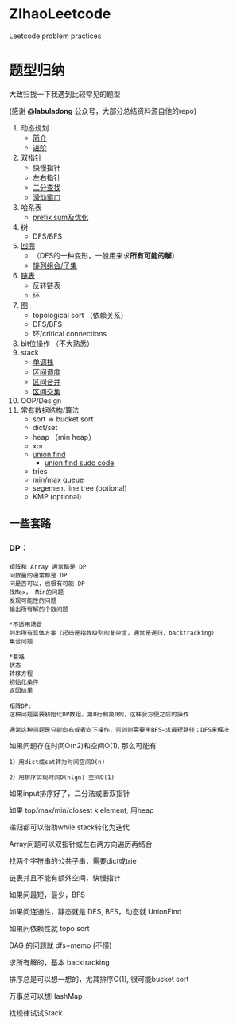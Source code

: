 # ZIhaoLeetcode
Leetcode problem practices
# 题型归纳
大致归拢一下我遇到比较常见的题型 

(感谢 **@labuladong** 公众号，大部分总结资料源自他的repo)
1. 动态规划
    * [简介](https://github.com/labuladong/fucking-algorithm/blob/master/%E5%8A%A8%E6%80%81%E8%A7%84%E5%88%92%E7%B3%BB%E5%88%97/%E5%8A%A8%E6%80%81%E8%A7%84%E5%88%92%E8%AF%A6%E8%A7%A3%E8%BF%9B%E9%98%B6.md)
    * [进阶](https://github.com/labuladong/fucking-algorithm/blob/master/%E5%8A%A8%E6%80%81%E8%A7%84%E5%88%92%E7%B3%BB%E5%88%97/%E5%8A%A8%E6%80%81%E8%A7%84%E5%88%92%E8%AF%A6%E8%A7%A3%E8%BF%9B%E9%98%B6.md)
2. [双指针](https://github.com/labuladong/fucking-algorithm/blob/master/%E7%AE%97%E6%B3%95%E6%80%9D%E7%BB%B4%E7%B3%BB%E5%88%97/%E5%8F%8C%E6%8C%87%E9%92%88%E6%8A%80%E5%B7%A7.md)
    * 快慢指针
    * 左右指针
    * [二分查找](https://github.com/labuladong/fucking-algorithm/blob/master/%E7%AE%97%E6%B3%95%E6%80%9D%E7%BB%B4%E7%B3%BB%E5%88%97/%E4%BA%8C%E5%88%86%E6%9F%A5%E6%89%BE%E8%AF%A6%E8%A7%A3.md)
    * [滑动窗口](https://github.com/labuladong/fucking-algorithm/blob/master/%E7%AE%97%E6%B3%95%E6%80%9D%E7%BB%B4%E7%B3%BB%E5%88%97/%E6%BB%91%E5%8A%A8%E7%AA%97%E5%8F%A3%E6%8A%80%E5%B7%A7.md)
3. 哈系表
    * [prefix sum及优化](https://github.com/labuladong/fucking-algorithm/blob/master/%E7%AE%97%E6%B3%95%E6%80%9D%E7%BB%B4%E7%B3%BB%E5%88%97/%E5%89%8D%E7%BC%80%E5%92%8C%E6%8A%80%E5%B7%A7.md)
4. 树
    * DFS/BFS
5. [回溯](https://github.com/labuladong/fucking-algorithm/blob/master/%E7%AE%97%E6%B3%95%E6%80%9D%E7%BB%B4%E7%B3%BB%E5%88%97/%E5%9B%9E%E6%BA%AF%E7%AE%97%E6%B3%95%E8%AF%A6%E8%A7%A3%E4%BF%AE%E8%AE%A2%E7%89%88.md)
    * （DFS的一种变形，一般用来求**所有可能的解**）
    * [排列组合/子集](https://github.com/labuladong/fucking-algorithm/blob/master/%E9%AB%98%E9%A2%91%E9%9D%A2%E8%AF%95%E7%B3%BB%E5%88%97/%E5%AD%90%E9%9B%86%E6%8E%92%E5%88%97%E7%BB%84%E5%90%88.md)
6. [链表](https://github.com/labuladong/fucking-algorithm/blob/master/%E7%AE%97%E6%B3%95%E6%80%9D%E7%BB%B4%E7%B3%BB%E5%88%97/%E5%8F%8C%E6%8C%87%E9%92%88%E6%8A%80%E5%B7%A7.md)
    * 反转链表
    * 环
7. 图
    * topological sort （依赖关系）
    * DFS/BFS
    * 环/critical connections
8. bit位操作 （不大熟悉）
9. stack
    * [单调栈](https://github.com/labuladong/fucking-algorithm/blob/master/%E6%95%B0%E6%8D%AE%E7%BB%93%E6%9E%84%E7%B3%BB%E5%88%97/%E5%8D%95%E8%B0%83%E6%A0%88.md)
    * [区间调度](https://github.com/labuladong/fucking-algorithm/blob/master/%E5%8A%A8%E6%80%81%E8%A7%84%E5%88%92%E7%B3%BB%E5%88%97/%E8%B4%AA%E5%BF%83%E7%AE%97%E6%B3%95%E4%B9%8B%E5%8C%BA%E9%97%B4%E8%B0%83%E5%BA%A6%E9%97%AE%E9%A2%98.md)
    * [区间合并](https://github.com/labuladong/fucking-algorithm/blob/master/%E7%AE%97%E6%B3%95%E6%80%9D%E7%BB%B4%E7%B3%BB%E5%88%97/%E5%8C%BA%E9%97%B4%E8%B0%83%E5%BA%A6%E9%97%AE%E9%A2%98%E4%B9%8B%E5%8C%BA%E9%97%B4%E5%90%88%E5%B9%B6.md)
    * [区间交集](https://github.com/labuladong/fucking-algorithm/blob/master/%E7%AE%97%E6%B3%95%E6%80%9D%E7%BB%B4%E7%B3%BB%E5%88%97/%E5%8C%BA%E9%97%B4%E4%BA%A4%E9%9B%86%E9%97%AE%E9%A2%98.md)
10. OOP/Design
11. 常有数据结构/算法
    * sort => bucket sort
    * dict/set
    * heap （min heap）
    * xor
    * [union find](https://github.com/labuladong/fucking-algorithm/blob/master/%E7%AE%97%E6%B3%95%E6%80%9D%E7%BB%B4%E7%B3%BB%E5%88%97/UnionFind%E7%AE%97%E6%B3%95%E8%AF%A6%E8%A7%A3.md)
        * [union find sudo code](./UnionFind/uf.md)
    * tries
    * [min/max queue](https://github.com/labuladong/fucking-algorithm/blob/master/%E6%95%B0%E6%8D%AE%E7%BB%93%E6%9E%84%E7%B3%BB%E5%88%97/%E5%8D%95%E8%B0%83%E9%98%9F%E5%88%97.md)
    * segement line tree (optional)
    * KMP (optional)

## 一些套路

### DP：
    矩阵和 Array 通常都是 DP
    问数量的通常都是 DP
    问是否可以，也很有可能 DP
    找Max， Min的问题
    发现可能性的问题
    输出所有解的个数问题

    *不适用场景
    列出所有具体方案（起码是指数级别的复杂度，通常是递归，backtracking）
    集合问题

    *套路
    状态
    转移方程
    初始化条件
    返回结果

    矩阵DP:
    这种问题需要初始化DP数组，第0行和第0列，这样会方便之后的操作

    通常这种问题是只能向右或者向下操作，否则则需要用BFS–求最短路径；DFS来解决

如果问题存在时间O(n2)和空间O(1), 那么可能有 

    1）用dict或set转为时间空间O(n) 

    2）用排序实现时间O(nlgn) 空间O(1)

如果input排序好了，二分法或者双指针

如果 top/max/min/closest k element, 用heap

递归都可以借助while stack转化为迭代

Array问题可以双指针或左右两方向遍历再结合

找两个字符串的公共子串，需要dict或trie

链表并且不能有额外空间，快慢指针

如果问最短，最少，BFS

如果问连通性，静态就是 DFS, BFS，动态就 UnionFind

如果问依赖性就 topo sort

DAG 的问题就 dfs+memo (不懂)

求所有解的，基本 backtracking

排序总是可以想一想的，尤其排序O(1), 很可能bucket sort

万事总可以想HashMap

找规律试试Stack

